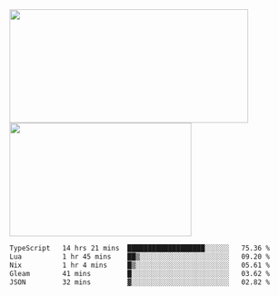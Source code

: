 <a href="https://github.com/anuraghazra/github-readme-stats">
  <img height=200 width=420 align="center" src="https://github-readme-stats.vercel.app/api?username=airRnot1106&hide_title=true&show_icons=true&rank_icon=github" />
</a>
<a href="https://github.com/anuraghazra/convoychat">
  <img height=200 width=320 align="center" src="https://github-readme-stats.vercel.app/api/top-langs/?username=airRnot1106&hide_title=true&layout=compact&hide=html,css" />
</a>

<!--START_SECTION:waka-->

```txt
TypeScript   14 hrs 21 mins  ███████████████████░░░░░░   75.36 %
Lua          1 hr 45 mins    ██▒░░░░░░░░░░░░░░░░░░░░░░   09.20 %
Nix          1 hr 4 mins     █▒░░░░░░░░░░░░░░░░░░░░░░░   05.61 %
Gleam        41 mins         █░░░░░░░░░░░░░░░░░░░░░░░░   03.62 %
JSON         32 mins         ▓░░░░░░░░░░░░░░░░░░░░░░░░   02.82 %
```

<!--END_SECTION:waka-->
